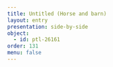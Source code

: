 ```yaml
---
title: Untitled (Horse and barn)
layout: entry
presentation: side-by-side
object:
  - id: ptl-26161
order: 131
menu: false
---
```







